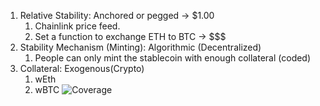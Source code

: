 1. Relative Stability: Anchored or pegged -> $1.00
   1. Chainlink price feed.
   2. Set a function to exchange ETH to BTC -> $$$
2. Stability Mechanism (Minting): Algorithmic (Decentralized)
   1. People can only mint the stablecoin with enough collateral (coded)
3. Collateral: Exogenous(Crypto)
   1. wEth
   2. wBTC
![Coverage](https://img.shields.io/badge/coverage-0.00%25-green)
